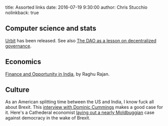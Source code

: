 title: Assorted links
date: 2016-07-19 9:30:00
author: Chris Stucchio
nolinkback: true


## Computer science and stats

[Urbit](http://urbit.org/) has been released. See also [The DAO as a lesson on decentralized governance](http://urbit.org/blog/dao/).

## Economics

[Finance and Opportunity in India](http://www.bis.org/review/r140811a.htm), by Raghu Rajan.

## Culture

As an American splitting time between the US and India, I know fuck all about Brexit. This [interview with Dominic Cummings](http://www.economist.com/blogs/bagehot/2016/01/out-campaign) makes a good case for it. Here's a Cathederal economist [laying out a nearly Moldbuggian](https://www.project-syndicate.org/commentary/brexit-democratic-failure-for-uk-by-kenneth-rogoff-2016-06?referrer=/IWqT24P7A6) case against democracy in the wake of Brexit.
